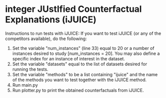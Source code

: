 # integer JUstIfied Counterfactual Explanations (iJUICE)

Instructions to run tests with iJUICE:
If you want to test iJUICE (or any of the competitors available), do the following: 
1. Set the variable "num_instances" (line 33) equal to 20 or a number of instances desired to study [num_instances = 20]. You may also define a specific index for an instance of interest in the dataset.
2. Set the variable "datasets" equal to the list of datasets desired for running the tests. 
3. Set the variable "methods" to be a list containing "ijuice" and the name of the methods you want to test together with the iJUICE method.
4. Run main.py
5. Run plotter.py to print the obtained counterfactuals from iJUICE.
